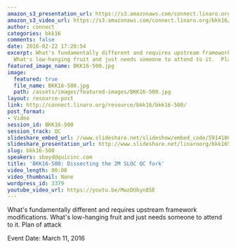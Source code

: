 ```yaml
---
amazon_s3_presentation_url: https://s3.amazonaws.com/connect.linaro.org/bkk16/Presentations/Friday/BKK16-500.pdf
amazon_s3_video_url: https://s3.amazonaws.com/connect.linaro.org/bkk16/Videos/Friday/BKK16-500%20Dissecting%20the%202M%20SLOC%20QC%20fork.mp4
author: connect
categories: bkk16
comments: false
date: 2016-02-22 17:20:54
excerpt: What's fundamentally different and requires upstream framework modifications.
  What's low-hanging fruit and just needs someone to attend to it.  Plan of attack
featured_image_name: BKK16-500.jpg
image:
  featured: true
  file_name: BKK16-500.jpg
  path: /assets/images/featured-images/BKK16-500.jpg
layout: resource-post
link: http://connect.linaro.org/resource/bkk16/bkk16-500/
post_format:
- Video
session_id: BKK16-500
session_track: QC
slideshare_embed_url: //www.slideshare.net/slideshow/embed_code/59141003
slideshare_presentation_url: http://www.slideshare.net/linaroorg/bkk16500-dissecting-the-2m-loc-qc-fork
slug: bkk16-500
speakers: sboyd@quicinc.com
title: 'BKK16-500: Dissecting the 2M SLOC QC fork'
video_length: 00:00
video_thumbnail: None
wordpress_id: 3379
youtube_video_url: https://youtu.be/MwzDUbyn85E
---
```


What's fundamentally different and requires upstream framework modifications. What's low-hanging fruit and just needs someone to attend to it.  Plan of attack

Event Date: March 11, 2016